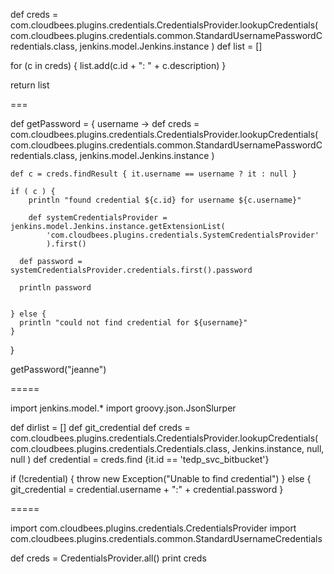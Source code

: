 
def creds = com.cloudbees.plugins.credentials.CredentialsProvider.lookupCredentials(
        com.cloudbees.plugins.credentials.common.StandardUsernamePasswordCredentials.class,
        jenkins.model.Jenkins.instance
    )
def list = []

for (c in creds) {
    list.add(c.id + ": " + c.description)
}

return list


===

def getPassword = { username ->
    def creds = com.cloudbees.plugins.credentials.CredentialsProvider.lookupCredentials(
        com.cloudbees.plugins.credentials.common.StandardUsernamePasswordCredentials.class,
        jenkins.model.Jenkins.instance
    )

    def c = creds.findResult { it.username == username ? it : null }

    if ( c ) {
        println "found credential ${c.id} for username ${c.username}"

        def systemCredentialsProvider = jenkins.model.Jenkins.instance.getExtensionList(
            'com.cloudbees.plugins.credentials.SystemCredentialsProvider'
            ).first()

      def password = systemCredentialsProvider.credentials.first().password

      println password


    } else {
      println "could not find credential for ${username}"
    }
}

getPassword("jeanne")

=====

import jenkins.model.*
import groovy.json.JsonSlurper

def dirlist = []
def git_credential
def creds = com.cloudbees.plugins.credentials.CredentialsProvider.lookupCredentials(
  com.cloudbees.plugins.credentials.Credentials.class,
  Jenkins.instance,
  null,
  null
)
def credential = creds.find {it.id == 'tedp_svc_bitbucket'}

if (!credential) {
  throw new Exception("Unable to find credential")
}
else {
  git_credential = credential.username + ":" + credential.password
}


=====

import com.cloudbees.plugins.credentials.CredentialsProvider
import com.cloudbees.plugins.credentials.common.StandardUsernameCredentials


def creds = CredentialsProvider.all()
print creds